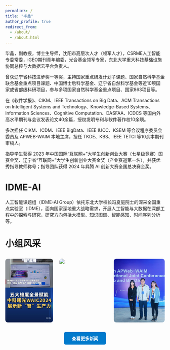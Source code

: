 ```yaml
---
permalink: /
title: "毕鑫"
author_profile: true
redirect_from: 
  - /about/
  - /about.html
---
```


毕鑫，副教授，博士生导师，沈阳市高层次人才（领军人才），CSRME人工智能专委常委，iGEO期刊青年编委，光合基金领军专家，东北大学重大科技基础设施协同总控与大数据云平台负责人。

曾获辽宁省科技进步奖一等奖，主持国家重点研发计划子课题、国家自然科学基金联合基金重点项目课题、中国博士后科学基金、辽宁省自然科学基金等近10项国家或省部级科研项目，参与多项国家自然科学基金重点项目、国家863项目等。

在《软件学报》、CIKM、IEEE Transactions on Big Data、ACM Transactions on Intelligent Systems and Technology、Knowledge-Based Systems、Information Sciences、Cognitive Computation、DASFAA、ICDCS 等国内外高水平期刊与会议发表论文40余篇，授权发明专利与软件著作权10余项。

多次担任 CIKM、ICDM、IEEE BigData、IEEE IUCC、KSEM 等会议程序委员会委员及 APWEB-WAIM 本地主席，担任 TKDE、KBS、IEEE TETCI 等10余本期刊审稿人。

指导学生获得 2023 年中国国际“互联网+”大学生创新创业大赛（七星级竞赛）国赛金奖、辽宁省“互联网+”大学生创新创业大赛金奖（产业赛道第一名），并获优秀指导教师称号；指导团队获得 2024 年昇腾 AI 创新大赛全国总决赛金奖。

# IDME-AI
人工智能课题组（IDME-AI Group）依托东北大学校长冯夏庭院士的深采全国重点实验室（IDME），面向国家深地重大战略需求，开展人工智能与大数据在深部工程中的探索与研究，研究方向包括大模型、知识图谱、智能感知、时间序列分析等。

# 小组风采
<div style="display: flex; flex-wrap: wrap; justify-content: space-between; gap: 20px; margin-top: 30px;">
  <img src="/images/202407-产品-世界人工智能大会展示.jpg" style="flex: 1 1 30%; max-width: 32%; height: 200px; object-fit: cover; border-radius: 8px;">
  <img src="/images/202407-孙彬弘靳清涵-世界人工智能大会.jpg" style="flex: 1 1 30%; max-width: 32%; height: 200px; object-fit: cover; border-radius: 8px;">
  <img src="/images/202310-降清玲要鑫-APWEB-WAIM2023.jpg" style="flex: 1 1 30%; max-width: 32%; height: 200px; object-fit: cover; border-radius: 8px;">
</div>

<div style="text-align: center; margin-top: 30px;">
  <a href="/news/" style="display: inline-block; padding: 10px 24px; background-color: #007acc; color: white; text-decoration: none; border-radius: 5px; font-weight: bold;">
    查看更多新闻
  </a>
</div>